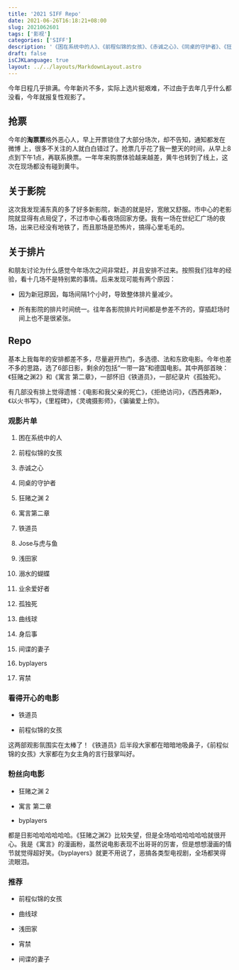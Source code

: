 ```yaml
---
title: '2021 SIFF Repo'
date: 2021-06-26T16:18:21+08:00
slug: 2021062601
tags: ['影视']
categories: ['SIFF']
description: '《困在系统中的人》、《前程似锦的女孩》、《赤诚之心》、《同桌的守护者》、《狂赌之渊 2》、《寓言第二章》、《铁道员》、《Jose与虎与鱼》、《浅田家》、《溺水的蝴蝶》、《业余爱好者》、《孤独死》、《曲线球》、《身后事》、《间谍的妻子》、《byplayers》、《宵禁》'
draft: false
isCJKLanguage: true
layout: ../../layouts/MarkdownLayout.astro
---
```

 
今年日程几乎排满。今年新片不多，实际上选片挺艰难，不过由于去年几乎什么都没看，今年就报复性观影了。

## 抢票

今年的**淘票票**格外恶心人，早上开票锁住了大部分场次，却不告知，通知都发在 微博 上，很多不关注的人就白白错过了。抢票几乎花了我一整天的时间，从早上8点到下午1点，再联系换票。一年年来购票体验越来越差，黄牛也转到了线上，这次在现场都没有碰到黄牛。

## 关于影院

这次我发现浦东真的多了好多新影院，新造的就是好，宽敞又舒服。市中心的老影院就显得有点局促了，不过市中心看夜场回家方便。我有一场在世纪汇广场的夜场，出来已经没有地铁了，而且那场是恐怖片，搞得心里毛毛的。

## 关于排片

和朋友讨论为什么感觉今年场次之间非常赶，并且安排不过来。按照我们往年的经验，看十几场不是特别累的事情。后来发现可能有两个原因：

* 因为新冠原因，每场间隔1个小时，导致整体排片量减少。

* 所有影院的排片时间统一。往年各影院排片时间都是参差不齐的，穿插赶场时间上也不是很紧张。

## Repo

基本上我每年的安排都差不多，尽量避开热门，多选德、法和东欧电影。今年也差不多的思路，选了6部日影，剩余的包括“一带一路”和德国电影。其中两部首映：《狂赌之渊2》和《寓言 第二章》，一部怀旧《铁道员》，一部纪录片《孤独死》。

有几部没有排上觉得遗憾：《电影和我父亲的死亡》，《拒绝访问》，《西西弗斯》，《以火书写》，《里程碑》，《灵魂摄影师》，《骗骗爱上你》。

### 观影片单

1. 困在系统中的人

2. 前程似锦的女孩

3. 赤诚之心

4. 同桌的守护者

5. 狂赌之渊 2

6. 寓言第二章

7. 铁道员

8. Jose与虎与鱼

9. 浅田家

10. 溺水的蝴蝶

11. 业余爱好者

12. 孤独死

13. 曲线球

14. 身后事

15. 间谍的妻子

16. byplayers

17. 宵禁

### 看得开心的电影

* 铁道员

* 前程似锦的女孩

这两部观影氛围实在太棒了！《铁道员》后半段大家都在暗暗地吸鼻子，《前程似锦的女孩》大家都在为女主角的言行鼓掌叫好。

### 粉丝向电影

* 狂赌之渊 2

* 寓言 第二章

* byplayers

都是日影哈哈哈哈哈哈。《狂赌之渊2》比较失望，但是全场哈哈哈哈哈哈就很开心。我是《寓言》的漫画粉，虽然说电影表现不出哥哥的厉害，但是想想漫画的情节就觉得超好笑。《byplayers》就更不用说了，恶搞各类型电视剧，全场都笑得流眼泪。

### 推荐

* 前程似锦的女孩

* 曲线球

* 浅田家

* 宵禁

* 间谍的妻子
